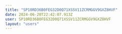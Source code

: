 ```yaml
---
title: "SP10RD36B0FEG32D0Q71XSSV11ZCRMGGV9GXZ8HVF"
date: 2024-06-20T22:42:07.913Z
user: SP10RD36B0FEG32D0Q71XSSV11ZCRMGGV9GXZ8HVF
layout: "users"
---
```

    
